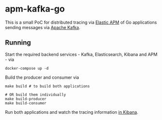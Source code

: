 # apm-kafka-go

This is a small PoC for distributed tracing via [Elastic APM](https://www.elastic.co/guide/en/apm/guide/current/apm-overview.html) of Go applications sending messages
via [Apache Kafka](https://kafka.apache.org/).

## Running

Start the required backend services - Kafka, Elasticsearch, Kibana and APM - via 

```shell
docker-compose up -d
```

Build the producer and consumer via

```shell
make build # to build both applications

# OR build them individually
make build-producer
make build-consumer
```

Run both applications and watch the tracing information [in Kibana](http://localhost:5601/app/apm/services?rangeFrom=now-15m&rangeTo=now).

